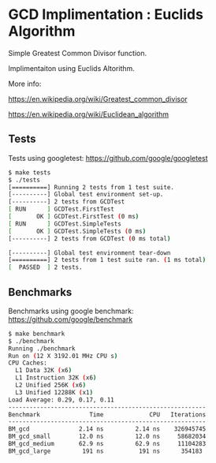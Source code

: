 # GCD Implimentation : Euclids Algorithm

Simple Greatest Common Divisor function.

Implimentaiton using Euclids Altorithm.

More info:

https://en.wikipedia.org/wiki/Greatest_common_divisor

https://en.wikipedia.org/wiki/Euclidean_algorithm

## Tests

Tests using googletest: https://github.com/google/googletest


```bash
$ make tests
$ ./tests
[==========] Running 2 tests from 1 test suite.
[----------] Global test environment set-up.
[----------] 2 tests from GCDTest
[ RUN      ] GCDTest.FirstTest
[       OK ] GCDTest.FirstTest (0 ms)
[ RUN      ] GCDTest.SimpleTests
[       OK ] GCDTest.SimpleTests (0 ms)
[----------] 2 tests from GCDTest (0 ms total)

[----------] Global test environment tear-down
[==========] 2 tests from 1 test suite ran. (1 ms total)
[  PASSED  ] 2 tests.
```

## Benchmarks

Benchmarks using google benchmark: https://github.com/google/benchmark

```bash
$ make benchmark
$ ./benchmark
Running ./benchmark
Run on (12 X 3192.01 MHz CPU s)
CPU Caches:
  L1 Data 32K (x6)
  L1 Instruction 32K (x6)
  L2 Unified 256K (x6)
  L3 Unified 12288K (x1)
Load Average: 0.29, 0.17, 0.11
--------------------------------------------------------
Benchmark              Time             CPU   Iterations
--------------------------------------------------------
BM_gcd              2.14 ns         2.14 ns    326945745
BM_gcd_small        12.0 ns         12.0 ns     58682034
BM_gcd_medium       62.9 ns         62.9 ns     11104283
BM_gcd_large         191 ns          191 ns      354183
```
